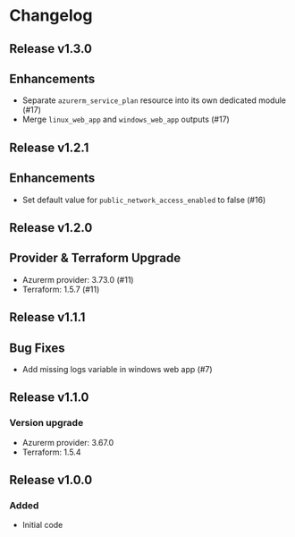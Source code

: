 # Changelog

## Release v1.3.0

## Enhancements

- Separate `azurerm_service_plan` resource into its own dedicated module (#17)
- Merge `linux_web_app` and `windows_web_app` outputs (#17)


   
## Release v1.2.1

## Enhancements

- Set default value for `public_network_access_enabled` to false (#16)


   
## Release v1.2.0

## Provider & Terraform Upgrade
- Azurerm provider: 3.73.0 (#11)
- Terraform: 1.5.7 (#11)


   
## Release v1.1.1

## Bug Fixes

- Add missing logs variable in windows web app (#7)



   
## Release v1.1.0

### Version upgrade
-	Azurerm provider: 3.67.0
-	Terraform: 1.5.4
   
## Release v1.0.0

### Added
- Initial code
   